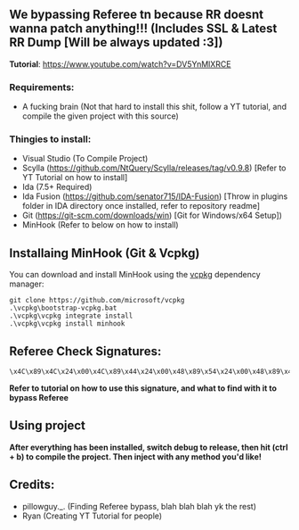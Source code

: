 ## We bypassing Referee tn because RR doesnt wanna patch anything!!! (Includes SSL & Latest RR Dump [Will be always updated :3])

**Tutorial**: https://www.youtube.com/watch?v=DV5YnMlXRCE

### Requirements:
- A fucking brain (Not that hard to install this shit, follow a YT tutorial, and compile the given project with this source)

### Thingies to install:
- Visual Studio (To Compile Project)
- Scylla (https://github.com/NtQuery/Scylla/releases/tag/v0.9.8) [Refer to YT Tutorial on how to install]
- Ida (7.5+ Required)
- Ida Fusion (https://github.com/senator715/IDA-Fusion) [Throw in plugins folder in IDA directory once installed, refer to repository readme]
- Git (https://git-scm.com/downloads/win) [Git for Windows/x64 Setup])
- MinHook (Refer to below on how to install)

## Installaing MinHook (Git & Vcpkg)

You can download and install MinHook using the [vcpkg](https://github.com/Microsoft/vcpkg) dependency manager:

    git clone https://github.com/microsoft/vcpkg
    .\vcpkg\bootstrap-vcpkg.bat
    .\vcpkg\vcpkg integrate install
    .\vcpkg\vcpkg install minhook



    
## Referee Check Signatures:
    \x4C\x89\x4C\x24\x00\x4C\x89\x44\x24\x00\x48\x89\x54\x24\x00\x48\x89\x4C\x24\x00\x48\x81\xEC\x00\x00\x00\x00\x48\x8B\x05\x00\x00\x00\x00\x48\x33\xC4\x48\x89\x84\x24\x00\x00\x00\x00\x48\x8D\x84\x24
    
**Refer to tutorial on how to use this signature, and what to find with it to bypass Referee**


## Using project
**After everything has been installed, switch debug to release, then hit (ctrl + b) to compile the project. Then inject with any method you'd like!**

## Credits:
- pillowguy._. (Finding Referee bypass, blah blah blah yk the rest)
- Ryan (Creating YT Tutorial for people)
  

